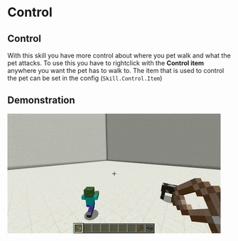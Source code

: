 # Control

## Control

With this skill you have more control about where you pet walk and what the pet attacks. To use this you have to rightclick with the **Control item** anywhere you want the pet has to walk to. The item that is used to control the pet can be set in the config \(`Skill.Control.Item`\)

## Demonstration  

![](../.gitbook/assets/control.gif)

